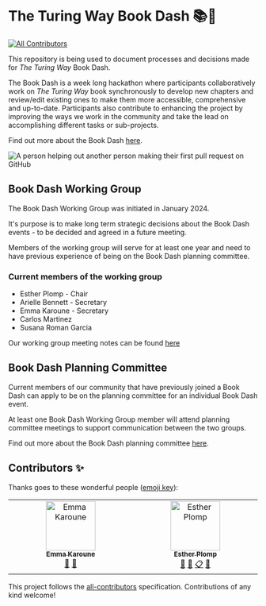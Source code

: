 # The Turing Way Book Dash 📚💨
<!-- ALL-CONTRIBUTORS-BADGE:START - Do not remove or modify this section -->
[![All Contributors](https://img.shields.io/badge/all_contributors-2-orange.svg?style=flat-square)](#contributors-)
<!-- ALL-CONTRIBUTORS-BADGE:END -->

This repository is being used to document processes and decisions made for *The Turing Way* Book Dash.

The Book Dash is a week long hackathon where participants collaboratively work on *The Turing Way* book synchronously to develop new chapters and review/edit existing ones to make them more accessible, comprehensive and up-to-date. 
Participants also contribute to enhancing the project by improving the ways we work in the community and take the lead on accomplishing different tasks or sub-projects.

Find out more about the Book Dash [here](https://the-turing-way.netlify.app/community-handbook/bookdash).

![A person helping out another person making their first pull request on GitHub](https://github.com/the-turing-way/bookdash/blob/main/first-pull-request.svg "First pull request")

## Book Dash Working Group

The Book Dash Working Group was initiated in January 2024. 

It's purpose is to make long term strategic decisions about the Book Dash events - to be decided and agreed in a future meeting.

Members of the working group will serve for at least one year and need to have previous experience of being on the Book Dash planning committee.

### Current members of the working group

* Esther Plomp - Chair
* Arielle Bennett - Secretary
* Emma Karoune - Secretary
* Carlos Martinez
* Susana Roman Garcia

Our working group meeting notes can be found [here](https://github.com/the-turing-way/bookdash/wg-meeting-notes)

## Book Dash Planning Committee
Current members of our community that have previously joined a Book Dash can apply to be on the planning committee for an individual Book Dash event.

At least one Book Dash Working Group member will attend planning committee meetings to support communication between the two groups.

Find out more about the Book Dash planning committee [here](https://the-turing-way.netlify.app/community-handbook/bookdash/bookdash-selection).



## Contributors ✨

Thanks goes to these wonderful people ([emoji key](https://allcontributors.org/docs/en/emoji-key)):

<!-- ALL-CONTRIBUTORS-LIST:START - Do not remove or modify this section -->
<!-- prettier-ignore-start -->
<!-- markdownlint-disable -->
<table>
  <tbody>
    <tr>
      <td align="center" valign="top" width="14.28%"><a href="https://github.com/EKaroune"><img src="https://avatars.githubusercontent.com/u/58147174?v=4?s=100" width="100px;" alt="Emma Karoune"/><br /><sub><b>Emma Karoune</b></sub></a><br /><a href="https://github.com/the-turing-way/bookdash/commits?author=EKaroune" title="Documentation">📖</a> <a href="#ideas-EKaroune" title="Ideas, Planning, & Feedback">🤔</a></td>
      <td align="center" valign="top" width="14.28%"><a href="https://github.com/EstherPlomp"><img src="https://avatars.githubusercontent.com/u/46314469?v=4?s=100" width="100px;" alt="Esther Plomp"/><br /><sub><b>Esther Plomp</b></sub></a><br /><a href="#ideas-EstherPlomp" title="Ideas, Planning, & Feedback">🤔</a> <a href="https://github.com/the-turing-way/bookdash/commits?author=EstherPlomp" title="Documentation">📖</a> <a href="#eventOrganizing-EstherPlomp" title="Event Organizing">📋</a> <a href="https://github.com/the-turing-way/bookdash/pulls?q=is%3Apr+reviewed-by%3AEstherPlomp" title="Reviewed Pull Requests">👀</a></td>
    </tr>
  </tbody>
</table>

<!-- markdownlint-restore -->
<!-- prettier-ignore-end -->

<!-- ALL-CONTRIBUTORS-LIST:END -->

This project follows the [all-contributors](https://github.com/all-contributors/all-contributors) specification. Contributions of any kind welcome!